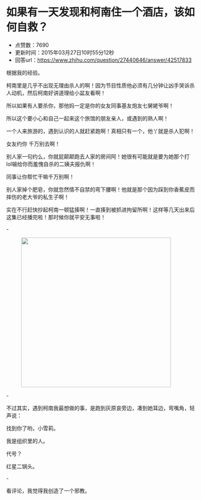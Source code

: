 # 如果有一天发现和柯南住一个酒店，该如何自救？
- 点赞数：7690
- 更新时间：2015年03月27日10时55分12秒
- 回答url：https://www.zhihu.com/question/27440646/answer/42517833
<body>
 <p data-pid="3leUjnXa">根据我的经验。</p>
 <p data-pid="Gp4NwD-H">柯南里是几乎不出现无理由杀人的啊！因为节目性质他必须有几分钟让凶手哭诉杀人动机，然后柯南好讲道理给小盆友看啊！</p>
 <p data-pid="hB_zfqYJ">所以如果有人要杀你，那他妈一定是你的女友同事基友炮友七舅姥爷啊！</p>
 <p data-pid="p4C06Qnc">所以这个要小心和自己一起来这个旅馆的朋友亲人，或遇到的熟人啊！</p>
 <p data-pid="8avSqN4s">一个人来旅游的，遇到认识的人就赶紧跑啊！真相只有一个，他丫就是杀人犯啊！</p>
 <p data-pid="YkVx9v2X">女友约你 千万别去啊！</p>
 <p data-pid="yBoivA81">别人家一句约么，你就屁颠颠跑去人家的房间阿！她很有可能就是要为她那个打lol输给你而羞愧自杀的二姨夫报仇啊！</p>
 <p data-pid="DUy5SOUS">同事让你帮忙干嘛千万别啊！</p>
 <p data-pid="8CNPog-i">别人家掉个肥皂，你就忽然情不自禁的弯下腰啊！他就是那个因为踩到你香蕉皮而摔伤的老大爷的私生子啊！</p>
 <p data-pid="f7H3Lb_5">实在不行赶快抄起柯南一顿猛揍啊！一直揍到被抓进拘留所啊！这样等几天出来后这集已经播完啦！那时候你就平安无事啦！</p>
 <p data-pid="EE_23nAc">-</p>
 <figure>
  <img data-rawheight="400" data-rawwidth="400" src="https://picx.zhimg.com/50/1c112601edf5e9ce5ea0cba6c1776cc9_720w.jpg?source=1940ef5c" data-original-token="1c112601edf5e9ce5ea0cba6c1776cc9" class="content_image" width="400">
 </figure>
 <p data-pid="R1rBFj4V">-</p>
 <p data-pid="zDjYeA8-">不过其实，遇到柯南我最想做的事，是跑到灰原哀旁边，凑到她耳边，弯嘴角，轻声说：</p>
 <p data-pid="CTcBk4fF">找到你了哟，小雪莉。</p>
 <p data-pid="WKGIGo5R">我是组织里的人。</p>
 <p data-pid="hEx3XNAw">代号？</p>
 <p data-pid="9YuAxoMK">红星二锅头。</p>
 <p data-pid="A2XsAzHb">-</p>
 <p data-pid="-dt2soNW">看评论，我觉得我创造了一个邪教。</p>
</body>